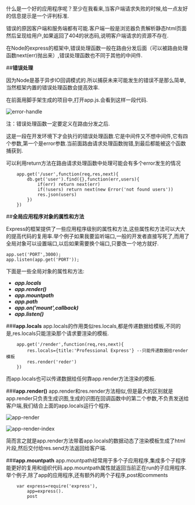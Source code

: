 ﻿

什么是一个好的应用程序呢？至少在我看来,当客户端请求失败的时候,给一点友好的信息提示是一个评判标准.

错误的原因客户端和服务端都有可能.客户端一般是浏览器负责解析静态html页面然后呈现给用户,如果返回了404的状态码,说明客户端请求的资源不存在.

在Node的express的框架中,错误处理函数一般在路由分发后面（可以被路由处理函数next(err)抛出来）,错误处理函数也不同于其他的中间件.

##**错误处理**

因为Node是基于异步IO回调模式的.所以捕获未来可能发生的错误不是那么简单,当然框架内置的错误处理函数会提高效率.

在前面用脚手架生成的项目中,打开app.js.会看到这样一段代码.

![error-handle](http://h.hiphotos.baidu.com/image/pic/item/962bd40735fae6cdfc50cbdc08b30f2443a70fa2.jpg)

注：错误处理函数一定要定义在路由分发之后.

这是一段在开发环境下才会执行的错误处理函数.它是中间件又不想中间件,它有四个参数,第一个是error参数.当前面路由请求处理函数抛错,到最后都能被这个函数捕获到.

可以利用return方法在路由请求处理函数中处理可能会有多个error发生的情况

        app.get('/user',function(req,res,next){
            db.get('user').find({},function(err,users){
                if(err) return next(err)
                if(!users) return next(new Error('not found users'))
                res.json(users)
            })
        })
        
##**全局应用程序对象的属性和方法**

Express的框架提供了一些应用程序级别的属性和方法,这些属性和方法可以大大的提高代码的复用率.举个例子如果我要监听端口,一般的开发者直接写死了,而用了全局对象可以设置端口,以后如果需要换个端口,只要改一个地方就好.
    
    app.set('PORT',3000);
    app.listen(app.get('PORT'));
    
下面是一些全局对象的属性和方法:

 - ***app.locals***
 - ***app.render()***
 - ***app.mountpath***
 - ***app.path***
 - ***app.on('mount',callback)***
 - ***app.listen()***

###**app.locals**
app.locals的作用类似res.locals,都是传递数据给模板,不同的是,res.locals只能渲染那个请求要渲染的模板.

        app.get('/render',function(req,res,next){
            res.locals={title:'Professional Express'} --只能传递数据给render模板
            res.render('reder')
        })
而app.locals也可以传递数据给任何靠app.render方法渲染的模板.

###**app.render()**
app.render和res.render方法相似,但是最大的区别就是app.render只负责生成识图,生成的识图在回调函数中的第二个参数,不负责发送给客户端,我们结合上面的app.locals运行个程序.

![app-render](http://d.hiphotos.baidu.com/image/pic/item/5243fbf2b21193134b68a90d62380cd791238d60.jpg)

![app-render-index](http://f.hiphotos.baidu.com/image/pic/item/3c6d55fbb2fb4316a0022cc727a4462309f7d36a.jpg)

简而言之就是app.render方法带着app.locals的数据动态了渲染模板生成了html片段,然后交付给res.send方法返回给客户端.

###**app.mountpath**
app.mountpath经常用于多个子应用程序,集成多个子程序能更好的复用和组织代码.app.mountpath属性就返回当前正在run的子应用程序.
举个例子,除了app的应用程序,还有额外的两个子程序,post和comments

        var express=require('express'),
            app=express().
            post
    